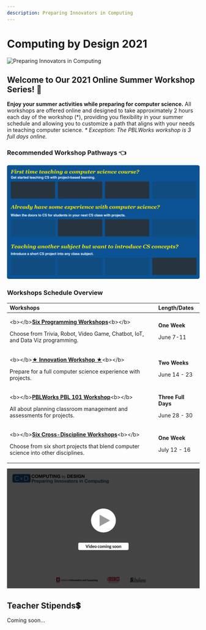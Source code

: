 ```yaml
---
description: Preparing Innovators in Computing
---
```


# Computing by Design 2021

![Preparing Innovators in Computing](.gitbook/assets/orgbanner.png)

## Welcome to Our 2021 Online Summer Workshop Series! 👋 

**Enjoy your summer activities while preparing for computer science.** All workshops are offered online and designed to take approximately 2 hours each day of the workshop \(\*\), providing you flexibility in your summer schedule and allowing you to customize a path that aligns with your needs in teaching computer science.  _\* Exception: The PBLWorks workshop is 3 full days online._

### Recommended Workshop Pathways 👈 

![](.gitbook/assets/pathways.png)

### Workshops Schedule Overview

<table>
  <thead>
    <tr>
      <th style="text-align:left">Workshops</th>
      <th style="text-align:left">Length/Dates</th>
    </tr>
  </thead>
  <tbody>
    <tr>
      <td style="text-align:left">
        <p>&lt;b&gt;&lt;/b&gt;<a href="programming-workshops/choose-programming-workshop.md"><b>Six Programming Workshops</b></a>&lt;b&gt;&lt;/b&gt;</p>
        <p>Choose from Trivia, Robot, Video Game, Chatbot, IoT, and Data Viz programming.</p>
      </td>
      <td style="text-align:left">
        <p><b>One Week</b>
        </p>
        <p>June 7-11</p>
      </td>
    </tr>
    <tr>
      <td style="text-align:left">
        <p>&lt;b&gt;&lt;/b&gt;<a href="cxd-innovation-workshop/full-experience.md"><b>&#x2605; Innovation Workshop &#x2605;</b></a>&lt;b&gt;&lt;/b&gt;</p>
        <p>Prepare for a full computer science experience with projects.</p>
      </td>
      <td style="text-align:left">
        <p><b>Two Weeks</b>
        </p>
        <p>June 14 - 23</p>
      </td>
    </tr>
    <tr>
      <td style="text-align:left">
        <p>&lt;b&gt;&lt;/b&gt;<a href="pblworks-101-workshop/classroom.md"><b>PBLWorks PBL 101 Workshop</b></a>&lt;b&gt;&lt;/b&gt;</p>
        <p>All about planning classroom management and assessments for projects.</p>
      </td>
      <td style="text-align:left">
        <p><b>Three Full Days</b>
        </p>
        <p>June 28 - 30</p>
      </td>
    </tr>
    <tr>
      <td style="text-align:left">
        <p>&lt;b&gt;&lt;/b&gt;<a href="cs-short-workshops/short-projects.md"><b>Six Cross-Discipline Workshops</b></a>&lt;b&gt;&lt;/b&gt;</p>
        <p>Choose from six short projects that blend computer science into other
          disciplines.</p>
      </td>
      <td style="text-align:left">
        <p><b>One Week</b>
        </p>
        <p>July 12 - 16</p>
      </td>
    </tr>
  </tbody>
</table>

![](.gitbook/assets/vidcoming.png)

## Teacher Stipends💲 

Coming soon...




